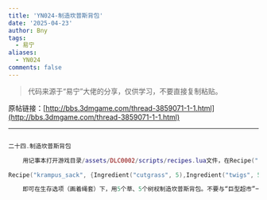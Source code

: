 ```yaml
---
title: 'YN024-制造坎普斯背包'
date: '2025-04-23'
author: Bny
tags:
  - 易宁
aliases:
  - YN024
comments: false
---
```


> 代码来源于“易宁”大佬的分享，仅供学习，不要直接复制粘贴。

原帖链接：[http://bbs.3dmgame.com/thread-3859071-1-1.html](http://bbs.3dmgame.com/thread-3859071-1-1.html)

---

```lua  

二十四.制造坎普斯背包	用记事本打开游戏目录/assets/DLC0002/scripts/recipes.lua文件，在Recipe("piggyback", {Ingredient("pigskin", 4), Ingredient("silk", 6), Ingredient("rope", 2)}, RECIPETABS.SURVIVAL, TECH.SCIENCE_TWO)的下一行插入以下内容：Recipe("krampus_sack", {Ingredient("cutgrass", 5),Ingredient("twigs", 5)}, RECIPETABS.SURVIVAL, TECH.NONE)	即可在生存选项（画着绳套）下，用5个草、5个树杈制造坎普斯背包。不要与“巨型超市”一同修改，因为“巨型超市”中已经有坎普斯背包出售

```  

